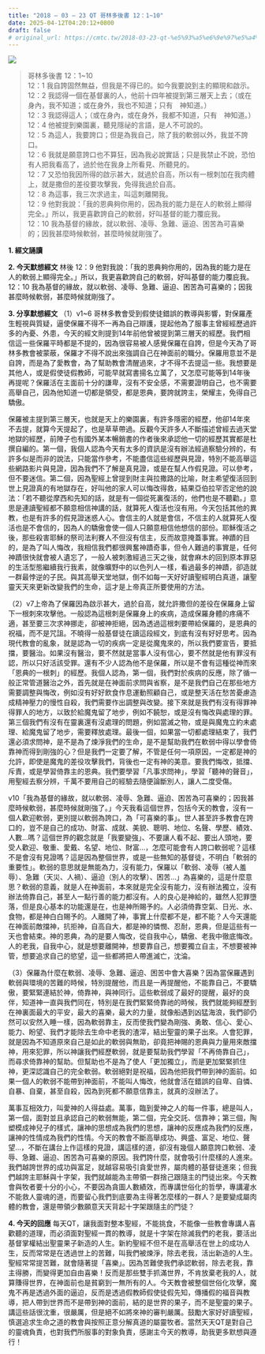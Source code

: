 ```yaml
---
title: "2018 – 03 – 23 QT 哥林多後書 12：1~10"
date: 2025-04-12T04:20:12+0800
draft: false
# original_url: https://cmtc.tw/2018-03-23-qt-%e5%93%a5%e6%9e%97%e5%a4%9a%e5%be%8c%e6%9b%b8-12%ef%bc%9a110
---
```


![](/images/qt.jpg)
> 哥林多後書 12：1\~10  
> 12：1 我自誇固然無益，但我是不得已的。如今我要說到主的顯現和啟示。  
> 12：2 我認得一個在基督裏的人，他前十四年被提到第三層天上去；（或在身內，我不知道；或在身外，我也不知道；只有　神知道。）  
> 12：3 我認得這人；（或在身內，或在身外，我都不知道，只有　神知道。）  
> 12：4 他被提到樂園裏，聽見隱祕的言語，是人不可說的。  
> 12：5 為這人，我要誇口；但是為我自己，除了我的軟弱以外，我並不誇口。  
> 12：6 我就是願意誇口也不算狂，因為我必說實話；只是我禁止不說，恐怕有人把我看高了，過於他在我身上所看見、所聽見的。  
> 12：7 又恐怕我因所得的啟示甚大，就過於自高，所以有一根刺加在我肉體上，就是撒但的差役要攻擊我，免得我過於自高。  
> 12：8 為這事，我三次求過主，叫這刺離開我。  
> 12：9 他對我說：「我的恩典夠你用的，因為我的能力是在人的軟弱上顯得完全。」所以，我更喜歡誇自己的軟弱，好叫基督的能力覆庇我。  
> 12：10 我為基督的緣故，就以軟弱、凌辱、急難、逼迫、困苦為可喜樂的；因我甚麼時候軟弱，甚麼時候就剛強了。

**1. 經文誦讀**

**2.  今天默想經文**
林後 12：9 他對我說：「我的恩典夠你用的，因為我的能力是在人的軟弱上顯得完全。」所以，我更喜歡誇自己的軟弱，好叫基督的能力覆庇我。  
12：10 我為基督的緣故，就以軟弱、凌辱、急難、逼迫、困苦為可喜樂的；因我甚麼時候軟弱，甚麼時候就剛強了。

**3. 分享默想經文**
（1）v1\~6 哥林多教會受到假使徒錯誤的教導與影響，對保羅產生輕視與質疑，逼使保羅不得不一再為自己辯護，提起他為了服事主曾經經歷過許多的內憂、外患，今天的經文則提到14年前他曾被提到第三層天的經歷。我們相信這一些保羅平時都是不提的，因為很容易被人感覺保羅在自誇，但是今天為了哥林多教會被蒙蔽，保羅才不得不說出來強調自己在神面前的職分。保羅用意並不是自誇，而是為了愛教會，為了幫助教會清醒過來，才不得不去提這一些。我想要是其他人，或是假使徒假教師，可能早就寫書揚名立萬了，又怎麼可能等到14年後再提呢？保羅活在主面前十分的謙卑，沒有不安全感，不需要證明自己，也不需要高舉自己，因為他知道一切都是領受，都是恩典，要誇就誇主，榮耀主，免得自己驕傲。

保羅被主提到第三層天，也就是天上的樂園裏，有許多隱密的經歷，他卻14年來不去提，就算今天提起了，也是草草帶過。反觀今天許多人不斷描述曾經去過天堂地獄的經歷，前陣子也有國外某本暢銷書的作者後來承認他一切的經歷其實都是杜撰自編的。第一個，我個人認為今天有太多的資訊是沒有辦法經過察驗分辨的，有許多似是而非的說法，只能當作參考，不能盡信這些經歷與見證，特別不能高舉這些網路影片與見證，因為我們不了解是真見證，或是在幫人作假見證。可以參考，但不要迷信。第二個，因為聖經上曾提到財主與拉撒路的比喻，財主希望復活回到世上見證真的有地獄存在，好叫他的家人可以悔改得救，結果亞伯拉罕否定他的說法：「若不聽從摩西和先知的話，就是有一個從死裏復活的，他們也是不聽勸。」意思是連讀聖經都不願意相信神講的話，就算死人復活也沒有用。今天包括其他的異教，也是有許多的假見證迷惑人心。會信主的人就是會信，不信主的人就算死人復活也是不會信的，因為人的驕傲會使一個人只願意相信他想信的部份。耶穌復活之後，那些殺害耶穌的祭司法利賽人不但沒有信主，反而故意掩蓋事實。神蹟的目的，是為了叫人悔改，我相信我們都很興奮神蹟奇事，但令人難過的事實是，任何神蹟很快就會被人遺忘了，一般人被刺激經過三天之後，就會麻木的回到原本罪惡的生活型態繼續我行我素，就像曠野中的以色列人一樣，看過最多的神蹟，卻造就一群最悖逆的子民。與其高舉天堂地獄，倒不如每一天好好讀聖經明白真道，讓聖靈天天來更新改變我們的生命，這才是上帝真正所要使用的方法。

（2）v7上帝為了保羅因為啟示甚大，過於自高，就允許撒但的差役在保羅身上留下一根刺來攻擊他。一般認為這根刺是保羅身上的疾病，造成保羅身體的疼痛不適，甚至要三次求神挪走，卻被神拒絕，因為透過這根刺要帶給保羅的，是恩典的祝福，而不是咒詛。不曉得一般基督徒在讀這段經文，到底有沒有好好思考。因為現代教會的亂象，就是認為一切的疾病一定是從魔鬼來的，所以我們要宣告，要抵擋，要醫治。如果沒有醫治，要不然就是當事人沒有信心，要不然就是他有罪沒有認，所以只好活該受罪。還有不少人認為他不是保羅，所以是不會有這種從神而來「恩典的一根刺」的經歷。我個人認為，第一個，我們對於疾病的反應，除了循一般正常管道醫治之外，首先就是在神面前求問與省察，是不是我們自己在那些地方需要調整與悔改，例如沒有好好飲食作息運動照顧自己，或是整天活在愁苦憂慮造成精神壓力的慢性自殺，我們需要作出調整與改變。接下來就是我們有沒有得罪神得罪人的地方，以致於給魔鬼留了地步，例如不饒恕，或是沒有悔改與處理的罪。第三個我們有沒有在靈裏還有沒處理的問題，例如當滅之物，或是與魔鬼立約未處理、給魔鬼留了地步，需要釋放處理。最後一個，如果當一切都處理結束了，我們還必須求問神，是不是為了煉淨我們的生命，是不是幫助我們在軟弱中得以學會倚靠神而得到剛強的心？但是我們一定要了解，不管是任何一項原因，一定都是神的允許，即使是魔鬼的差役攻擊我們，背後也一定有神的美意。要我們悔改，抵擋、斥責，或是學習倚靠主的恩典。我們要學習「凡事求問神」，學習「聽神的聲音」，用聖經去察分辨，千萬不要用自己的經驗去隨便論斷別人，讓人二度受傷。

v10「我為基督的緣故，就以軟弱、凌辱、急難、逼迫、困苦為可喜樂的；因我甚麼時候軟弱，甚麼時候就剛強了。」今天我看這個世界，包括今天的教會，沒有一個人歡迎軟弱，更別提以軟弱為誇口，為「可喜樂的事」。世人甚至許多教會在誇口的，豈不是自己的成功、財富、成就、美貌、聰明、地位、名聲、學歷、績效、人數…嗎？這個世界的觀念就是「我要變強」、不要讓人看不起、要出人頭地，要受人歡迎、敬重、愛戴、名望、地位、財富…，怎麼可能會有人誇口軟弱呢？這樣不是會沒有見證嗎？這是因為整個世界，或是一些無知的基督徒，不明白「軟弱的重要性」。軟弱的意思就是無能為力，沒有能力，保羅以「軟弱、凌辱（被人羞辱）、急難（天災、人禍）、逼迫（別人的攻擊）、困苦…」為喜樂的，這是什麼意思？軟弱的意義，就是人在神面前，本來就是完全沒有能力，沒有辦法獨立，沒有辦法倚靠自己，甚至人一點行善的能力都沒有。人的良心是神給的，雖然人犯罪墮落，但是良心基本的功能還是在，也是神所賜予的。人必須倚靠空氣、日光、水、食物，都是神白白賜予的。人離開了神，事實上什麼都不是，都不能？人今天還能在神面前敵擋神，抗拒神，自高自大，都是神的憐憫、忍耐，恩典，但是這些有一天也會結束。神的恩典，為的是要人悔改，從自我中心，驕傲、老我中徹底悔改。人的老我，自我中心，就是想要離開神，想要靠自己，想要獨立自主，不想要被神管，想要追求自己的慾望，這一些都將把人帶進滅亡，沈淪。

（3）保羅為什麼在軟弱、凌辱、急難、逼迫、困苦中會大喜樂？因為當保羅遇到軟弱與環境的苦難的時候，特別提醒他，而且是一再提醒他，不能靠自己，不要驕傲，要緊緊連結於神，倚靠神，與神同行。這些軟弱成了最好的提醒，最好的良伴，知道神一直與我們同在，特別是在我們緊緊倚靠祂的時候，我們就能夠經歷到在神裏面最大的平安，最大的喜樂，最大的力量，就像船遇到凶猛海浪，我們卻仍然可以安然入睡一樣，因為軟弱靠主，反而使我們變為剛強、勇敢、信心、愛心、能力、盼望、我們才能除去生命中老我的渣滓，結出聖靈的果子出來。人會犯罪，就是因為不知道原來自己是如此的軟弱與無助，卻竟把神賜的恩典與力量用來敵擋神，用來犯罪，所以神讓我們經歷軟弱，就是要幫助我們學習「不再倚靠自己」，而尋求倚靠神的幫助。但幫助也不是為了使人「更加獨立」，而是更加緊緊抓住神，更深認識自己的完全軟弱。軟弱絕對是祝福，因為他把我們帶到神的面前。如果一個人的軟弱不能帶到神面前，不能叫人悔改，他就會活在錯誤的自卑、自憐、自暴、自棄，甚至自殺，因為到死都不願意信靠主，就真的沒辦法了。

萬事互相效力，叫愛神的人得益處。萬事，臨到愛神之人的每一件事，總是叫人，第一個，面對並且承認自己的軟弱無能，第二個，完全交託、信靠神；第三個，陶塑模成神兒子的樣式，讓神的思想成為我們的思想，讓神的反應成為我們的反應，讓神的性情成為我們的性情。今天的教會不斷高舉成功、興盛、富足、地位、聲望…，不斷在講台上作這樣的見證，講這樣的道，卻沒有幾個人願意誇口軟弱、凌辱、急難、逼迫、困苦為可喜樂的原因。我們誇什麼，就會吸引什麼樣的人進來。我們越誇世界的成功與富足，就越容易吸引貪愛世界，屬肉體的基督徒進來；但我們越誇主耶穌與十字架，我們就越能為主帶領一群捨己跟隨主的門徒出來。今天教會與牧者要十分的小心，不要因為貪圖人數績效，而專講世俗化的哲學，專講灌水不能救人靈魂的道，而要留心我們到底要為主得著怎麼樣的一群人？是要變成屬肉體的教會，還是帶領少數願意天天背起十字架跟隨主的門徒？

**4. 今天的回應**
每天QT，讓我面對整本聖經，不能挑食，不能像一些教會專講人喜歡聽的道理，而必須面對聖經一貫的教導，就是十字架在除滅我們的老我，要活出基督掌權結出聖靈果子新造的人生。新約聖經不但不是在高舉活在世上的成功人生，反而常常是在透過世上的苦難，叫我們被煉淨，除去老我，活出新造的人生。聖經常常提苦難，就會隨著提「喜樂」。因為苦難使我們承認軟弱，除去老我，靠主得勝，而變得更加自由喜樂！反而是那些雙手抓滿世界，不肯放棄老我的人，就算賺得世界，在神面前也是貧窮到一無所有的人。今天教會被整個世俗化攻擊，魔鬼不再是透過外面的逼迫，反而是透過假教師假使徒假先知，傳播假的福音與教導，把人帶到世界而不是帶到神的面前，結的是世界的果子，而不是聖靈的果子。講這些話很沈重，很嚴厲，但是絕不如將來神的審判嚴厲。鼓勵大家好好讀聖經，慎選追求生命之道的教會與按照正意分解真道的屬靈牧者。當然天天QT是對自己的靈魂負責，也對我們所服事的對象負責，感謝主今天的教導，助我更多默想與遵行！
